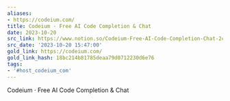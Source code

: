 ```yaml
---
aliases:
- https://codeium.com/
title: Codeium · Free AI Code Completion & Chat
date: 2023-10-20
src_link: https://www.notion.so/Codeium-Free-AI-Code-Completion-Chat-2caebb83009449ae9550080b83288ea3
src_date: '2023-10-20 15:47:00'
gold_link: https://codeium.com/
gold_link_hash: 18bc214b81785deaa79d0712230d6e76
tags:
- '#host_codeium_com'
---
```



Codeium · Free AI Code Completion & Chat